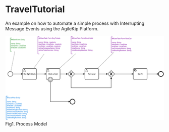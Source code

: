 # TravelTutorial

An example on how to automate a simple process with Interrupting Message Events using the AgileKip Platform.

![Model](/MODELS/travel-EVENTMSG/travel_EVENTMSG.png)
Fig1. Process Model

